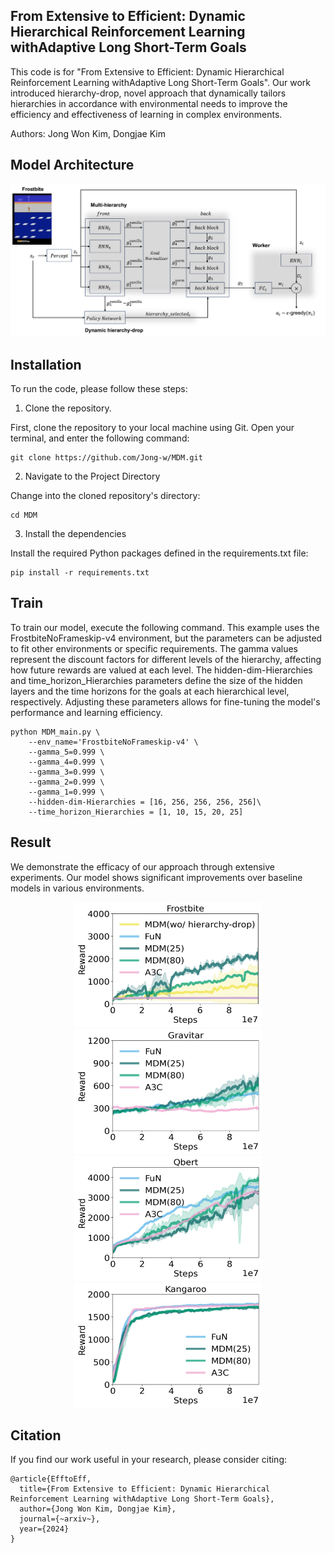 
## From Extensive to Efficient: Dynamic Hierarchical Reinforcement Learning withAdaptive Long Short-Term Goals


This code is for "From Extensive to Efficient: Dynamic Hierarchical Reinforcement Learning withAdaptive Long Short-Term Goals". Our work introduced hierarchy-drop, novel approach that dynamically tailors hierarchies in accordance with environmental needs to improve the efficiency and effectiveness of learning in complex environments.

Authors: Jong Won Kim, Dongjae Kim

## Model Architecture
![이미지](./img/fig_1.png)

## Installation

To run the code, please follow these steps:
1. Clone the repository.

First, clone the repository to your local machine using Git. Open your terminal, and enter the following command:
```
git clone https://github.com/Jong-w/MDM.git
```

2. Navigate to the Project Directory

Change into the cloned repository's directory:
```shell
cd MDM
```

3. Install the dependencies

Install the required Python packages defined in the requirements.txt file:
```
pip install -r requirements.txt
```


## Train

To train our model, execute the following command. This example uses the FrostbiteNoFrameskip-v4 environment, but the parameters can be adjusted to fit other environments or specific requirements. The gamma values represent the discount factors for different levels of the hierarchy, affecting how future rewards are valued at each level. The hidden-dim-Hierarchies and time_horizon_Hierarchies parameters define the size of the hidden layers and the time horizons for the goals at each hierarchical level, respectively. Adjusting these parameters allows for fine-tuning the model's performance and learning efficiency.

```
python MDM_main.py \
    --env_name='FrostbiteNoFrameskip-v4' \
    --gamma_5=0.999 \
    --gamma_4=0.999 \
    --gamma_3=0.999 \
    --gamma_2=0.999 \
    --gamma_1=0.999 \
    --hidden-dim-Hierarchies = [16, 256, 256, 256, 256]\
    --time_horizon_Hierarchies = [1, 10, 15, 20, 25]
```



## Result
We demonstrate the efficacy of our approach through extensive experiments. Our model shows significant improvements over baseline models in various environments.


<p align="center">
<img src="./img/FROSTBITE.png" width="300" height="200">
<img src="./img/Gravitar.png" width="300" height="200">
<img src="./img/Qbert.png" width="300" height="200">
<img src="./img/Kangaroo.png" width="300" height="200">
</p>


## Citation
If you find our work useful in your research, please consider citing:
```
@article{EfftoEff,
  title={From Extensive to Efficient: Dynamic Hierarchical Reinforcement Learning withAdaptive Long Short-Term Goals},
  author={Jong Won Kim, Dongjae Kim},
  journal={~arxiv~},
  year={2024}
}
```